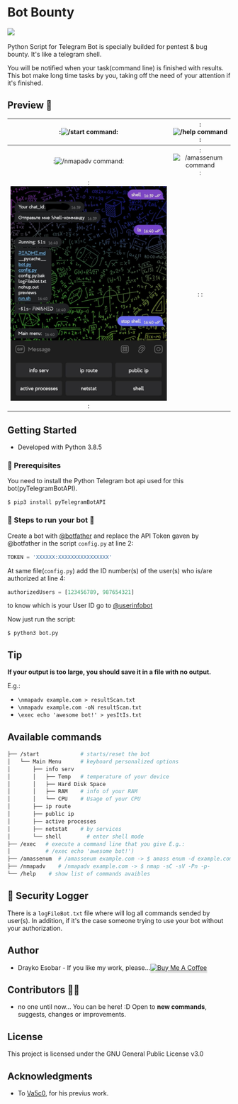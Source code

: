 # Bot Bounty

![](https://visitor-badge.glitch.me/badge?page_id=draykoGithub.visitor-badge&amp;left_text=Times%20repository%20visited&right_color=orange&left_color=blue)

Python Script for Telegram Bot is specially builded for pentest & bug bounty. It's like a telegram shell.

You will be notified when your task(command line) is finished with results. This bot make long time tasks by you, taking off the need of your attention if it's finished.


## Preview 👀

|:![/start command](./previews/start.jpg):|:![/help command](./previews/help.jpg):|
|:---------------------------------------:|:---------------------------------------:|
|:![/nmapadv command](./previews/customNmap.jpg):|:![/amassenum command](./previews/amassEnum.jpg):|
|:![/shell command](./previews/shell.jpg):|:	:|

## Getting Started

* Developed with Python 3.8.5


### 🔨 Prerequisites

You need to install the Python Telegram bot api used for this bot(pyTelegramBotAPI).

```shell
$ pip3 install pyTelegramBotAPI
```

### 🥾 Steps to run your bot 🥾

Create a bot with [@botfather](https://t.me/botfather) and replace the API Token gaven by @botfather in the script `config.py` at line 2:

```python
TOKEN = 'XXXXXX:XXXXXXXXXXXXXXXX'
```

At same file(`config.py`) add the ID number(s) of the user(s) who is/are authorized at line 4:

```python
authorizedUsers = [123456789, 987654321]
```

to know which is your User ID go to [@userinfobot](https://t.me/userinfobot)

Now just run the script:
```shell
$ python3 bot.py
```

## Tip

**If your output is too large, you should save it in a file with no output.**

E.g.:
- ```\nmapadv example.com > resultScan.txt```
- ```\nmapadv example.com -oN resultScan.txt```
- ```\exec echo 'awesome bot!' > yesItIs.txt```


## Available commands

```bash
├── /start             # starts/reset the bot
│   └── Main Menu      # keyboard personalized options
│       ├── info serv
│       │   ├── Temp   # temperature of your device
│       │   ├── Hard Disk Space
│       │   ├── RAM    # info of your RAM
│       │   └── CPU    # Usage of your CPU
│       ├── ip route
│       ├── public ip
│       ├── active processes
│       ├── netstat    # by services
│       └── shell        # enter shell mode
├── /exec   # execute a command line that you give E.g.:
│           # /exec echo 'awesome bot!')
├── /amassenum  # /amassenum example.com -> $ amass enum -d example.com
├── /nmapadv    # /nmapadv example.com -> $ nmap -sC -sV -Pn -p-
└── /help    # show list of commands avaibles
```


## 🎥 Security Logger

There is a `logFileBot.txt` file where will log all commands sended by user(s). In addition, if it's the case someone trying to use your bot without your authorization.


## Author

* Drayko Esobar - If you like my work, please...<a href="https://www.buymeacoffee.com/drayko" target="_blank"><img src="https://www.buymeacoffee.com/assets/img/custom_images/orange_img.png" alt="Buy Me A Coffee" style="height: 41px !important;width: 174px !important;box-shadow: 0px 3px 2px 0px rgba(190, 190, 190, 0.5) !important;-webkit-box-shadow: 0px 3px 2px 0px rgba(190, 190, 190, 0.5) !important;" ></a>

## Contributors 🤘🏼

* no one until now... You can be here! :D Open to **new commands**, suggests, changes or improvements.

## License

This project is licensed under the GNU General Public License v3.0

## Acknowledgments

* To [Va5c0](https://github.com/Va5c0/), for his previus work.

